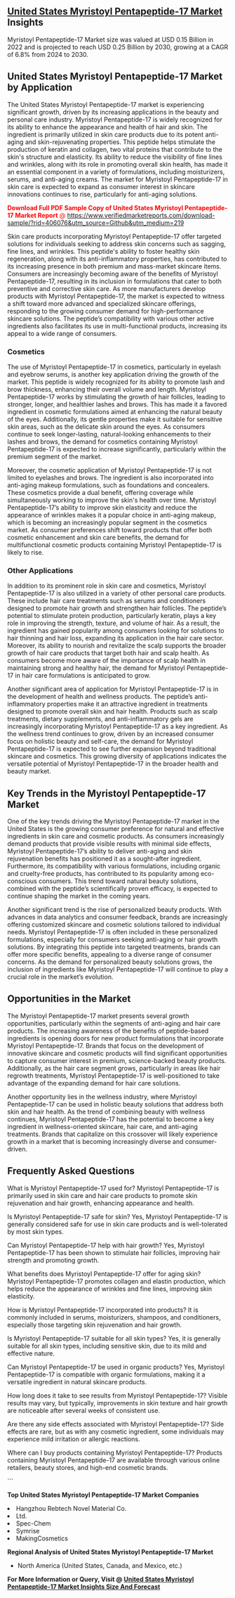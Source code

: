 <h2><a href="https://www.verifiedmarketreports.com/download-sample/?rid=406076&amp;utm_source=Github&amp;utm_medium=219" target="_blank">United States Myristoyl Pentapeptide-17 Market</a> Insights</h2><p>Myristoyl Pentapeptide-17 Market size was valued at USD 0.15 Billion in 2022 and is projected to reach USD 0.25 Billion by 2030, growing at a CAGR of 6.8% from 2024 to 2030.</p><p> <h2>United States Myristoyl Pentapeptide-17 Market by Application</h2> <p>The United States Myristoyl Pentapeptide-17 market is experiencing significant growth, driven by its increasing applications in the beauty and personal care industry. Myristoyl Pentapeptide-17 is widely recognized for its ability to enhance the appearance and health of hair and skin. The ingredient is primarily utilized in skin care products due to its potent anti-aging and skin-rejuvenating properties. This peptide helps stimulate the production of keratin and collagen, two vital proteins that contribute to the skin's structure and elasticity. Its ability to reduce the visibility of fine lines and wrinkles, along with its role in promoting overall skin health, has made it an essential component in a variety of formulations, including moisturizers, serums, and anti-aging creams. The market for Myristoyl Pentapeptide-17 in skin care is expected to expand as consumer interest in skincare innovations continues to rise, particularly for anti-aging solutions. <p><span class=""><span style="color: #ff0000;"><strong>Download Full PDF Sample Copy of United States Myristoyl Pentapeptide-17 Market Report</strong> @ </span><a href="https://www.verifiedmarketreports.com/download-sample/?rid=406076&amp;utm_source=Github&amp;utm_medium=219" target="_blank">https://www.verifiedmarketreports.com/download-sample/?rid=406076&amp;utm_source=Github&amp;utm_medium=219</a></span></p></p> <p>Skin care products incorporating Myristoyl Pentapeptide-17 offer targeted solutions for individuals seeking to address skin concerns such as sagging, fine lines, and wrinkles. This peptide's ability to foster healthy skin regeneration, along with its anti-inflammatory properties, has contributed to its increasing presence in both premium and mass-market skincare items. Consumers are increasingly becoming aware of the benefits of Myristoyl Pentapeptide-17, resulting in its inclusion in formulations that cater to both preventive and corrective skin care. As more manufacturers develop products with Myristoyl Pentapeptide-17, the market is expected to witness a shift toward more advanced and specialized skincare offerings, responding to the growing consumer demand for high-performance skincare solutions. The peptide’s compatibility with various other active ingredients also facilitates its use in multi-functional products, increasing its appeal to a wide range of consumers.</p> <h3>Cosmetics</h3> <p>The use of Myristoyl Pentapeptide-17 in cosmetics, particularly in eyelash and eyebrow serums, is another key application driving the growth of the market. This peptide is widely recognized for its ability to promote lash and brow thickness, enhancing their overall volume and length. Myristoyl Pentapeptide-17 works by stimulating the growth of hair follicles, leading to stronger, longer, and healthier lashes and brows. This has made it a favored ingredient in cosmetic formulations aimed at enhancing the natural beauty of the eyes. Additionally, its gentle properties make it suitable for sensitive skin areas, such as the delicate skin around the eyes. As consumers continue to seek longer-lasting, natural-looking enhancements to their lashes and brows, the demand for cosmetics containing Myristoyl Pentapeptide-17 is expected to increase significantly, particularly within the premium segment of the market. <p>Moreover, the cosmetic application of Myristoyl Pentapeptide-17 is not limited to eyelashes and brows. The ingredient is also incorporated into anti-aging makeup formulations, such as foundations and concealers. These cosmetics provide a dual benefit, offering coverage while simultaneously working to improve the skin's health over time. Myristoyl Pentapeptide-17’s ability to improve skin elasticity and reduce the appearance of wrinkles makes it a popular choice in anti-aging makeup, which is becoming an increasingly popular segment in the cosmetics market. As consumer preferences shift toward products that offer both cosmetic enhancement and skin care benefits, the demand for multifunctional cosmetic products containing Myristoyl Pentapeptide-17 is likely to rise.</p> <h3>Other Applications</h3> <p>In addition to its prominent role in skin care and cosmetics, Myristoyl Pentapeptide-17 is also utilized in a variety of other personal care products. These include hair care treatments such as serums and conditioners designed to promote hair growth and strengthen hair follicles. The peptide’s potential to stimulate protein production, particularly keratin, plays a key role in improving the strength, texture, and volume of hair. As a result, the ingredient has gained popularity among consumers looking for solutions to hair thinning and hair loss, expanding its application in the hair care sector. Moreover, its ability to nourish and revitalize the scalp supports the broader growth of hair care products that target both hair and scalp health. As consumers become more aware of the importance of scalp health in maintaining strong and healthy hair, the demand for Myristoyl Pentapeptide-17 in hair care formulations is anticipated to grow. <p>Another significant area of application for Myristoyl Pentapeptide-17 is in the development of health and wellness products. The peptide’s anti-inflammatory properties make it an attractive ingredient in treatments designed to promote overall skin and hair health. Products such as scalp treatments, dietary supplements, and anti-inflammatory gels are increasingly incorporating Myristoyl Pentapeptide-17 as a key ingredient. As the wellness trend continues to grow, driven by an increased consumer focus on holistic beauty and self-care, the demand for Myristoyl Pentapeptide-17 is expected to see further expansion beyond traditional skincare and cosmetics. This growing diversity of applications indicates the versatile potential of Myristoyl Pentapeptide-17 in the broader health and beauty market.</p> <h2>Key Trends in the Myristoyl Pentapeptide-17 Market</h2> <p>One of the key trends driving the Myristoyl Pentapeptide-17 market in the United States is the growing consumer preference for natural and effective ingredients in skin care and cosmetic products. As consumers increasingly demand products that provide visible results with minimal side effects, Myristoyl Pentapeptide-17’s ability to deliver anti-aging and skin rejuvenation benefits has positioned it as a sought-after ingredient. Furthermore, its compatibility with various formulations, including organic and cruelty-free products, has contributed to its popularity among eco-conscious consumers. This trend toward natural beauty solutions, combined with the peptide’s scientifically proven efficacy, is expected to continue shaping the market in the coming years. <p>Another significant trend is the rise of personalized beauty products. With advances in data analytics and consumer feedback, brands are increasingly offering customized skincare and cosmetic solutions tailored to individual needs. Myristoyl Pentapeptide-17 is often included in these personalized formulations, especially for consumers seeking anti-aging or hair growth solutions. By integrating this peptide into targeted treatments, brands can offer more specific benefits, appealing to a diverse range of consumer concerns. As the demand for personalized beauty solutions grows, the inclusion of ingredients like Myristoyl Pentapeptide-17 will continue to play a crucial role in the market’s evolution.</p> <h2>Opportunities in the Market</h2> <p>The Myristoyl Pentapeptide-17 market presents several growth opportunities, particularly within the segments of anti-aging and hair care products. The increasing awareness of the benefits of peptide-based ingredients is opening doors for new product formulations that incorporate Myristoyl Pentapeptide-17. Brands that focus on the development of innovative skincare and cosmetic products will find significant opportunities to capture consumer interest in premium, science-backed beauty products. Additionally, as the hair care segment grows, particularly in areas like hair regrowth treatments, Myristoyl Pentapeptide-17 is well-positioned to take advantage of the expanding demand for hair care solutions. <p>Another opportunity lies in the wellness industry, where Myristoyl Pentapeptide-17 can be used in holistic beauty solutions that address both skin and hair health. As the trend of combining beauty with wellness continues, Myristoyl Pentapeptide-17 has the potential to become a key ingredient in wellness-oriented skincare, hair care, and anti-aging treatments. Brands that capitalize on this crossover will likely experience growth in a market that is becoming increasingly diverse and consumer-driven.</p> <h2>Frequently Asked Questions</h2> <p>What is Myristoyl Pentapeptide-17 used for? Myristoyl Pentapeptide-17 is primarily used in skin care and hair care products to promote skin rejuvenation and hair growth, enhancing appearance and health.</p> <p>Is Myristoyl Pentapeptide-17 safe for skin? Yes, Myristoyl Pentapeptide-17 is generally considered safe for use in skin care products and is well-tolerated by most skin types.</p> <p>Can Myristoyl Pentapeptide-17 help with hair growth? Yes, Myristoyl Pentapeptide-17 has been shown to stimulate hair follicles, improving hair strength and promoting growth.</p> <p>What benefits does Myristoyl Pentapeptide-17 offer for aging skin? Myristoyl Pentapeptide-17 promotes collagen and elastin production, which helps reduce the appearance of wrinkles and fine lines, improving skin elasticity.</p> <p>How is Myristoyl Pentapeptide-17 incorporated into products? It is commonly included in serums, moisturizers, shampoos, and conditioners, especially those targeting skin rejuvenation and hair growth.</p> <p>Is Myristoyl Pentapeptide-17 suitable for all skin types? Yes, it is generally suitable for all skin types, including sensitive skin, due to its mild and effective nature.</p> <p>Can Myristoyl Pentapeptide-17 be used in organic products? Yes, Myristoyl Pentapeptide-17 is compatible with organic formulations, making it a versatile ingredient in natural skincare products.</p> <p>How long does it take to see results from Myristoyl Pentapeptide-17? Visible results may vary, but typically, improvements in skin texture and hair growth are noticeable after several weeks of consistent use.</p> <p>Are there any side effects associated with Myristoyl Pentapeptide-17? Side effects are rare, but as with any cosmetic ingredient, some individuals may experience mild irritation or allergic reactions.</p> <p>Where can I buy products containing Myristoyl Pentapeptide-17? Products containing Myristoyl Pentapeptide-17 are available through various online retailers, beauty stores, and high-end cosmetic brands.</p> ```</p><p><strong>Top United States Myristoyl Pentapeptide-17 Market Companies</strong></p><div data-test-id=""><p><li>Hangzhou Rebtech Novel Material Co.</li><li> Ltd.</li><li> Spec-Chem</li><li> Symrise</li><li> MakingCosmetics</li></p><div><strong>Regional Analysis of&nbsp;United States Myristoyl Pentapeptide-17 Market</strong></div><ul><li dir="ltr"><p dir="ltr">North America&nbsp;(United States, Canada, and Mexico, etc.)</p></li></ul><p><strong>For More Information or Query, Visit @&nbsp;</strong><strong><a href="https://www.verifiedmarketreports.com/product/myristoyl-pentapeptide-17-market/?utm_source=Github&amp;utm_medium=219" target="_blank">United States Myristoyl Pentapeptide-17 Market Insights Size And Forecast</a></strong></p></div>

